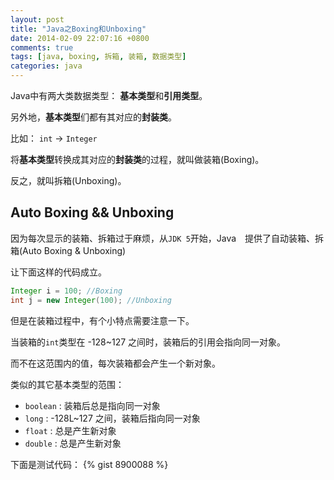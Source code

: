 ```yaml
---
layout: post
title: "Java之Boxing和Unboxing"
date: 2014-02-09 22:07:16 +0800
comments: true
tags: [java, boxing, 拆箱, 装箱, 数据类型]
categories: java
---
```


Java中有两大类数据类型： **基本类型**和**引用类型**。

另外地，**基本类型**们都有其对应的**封装类**。

比如： `int` -> `Integer`
<!--more-->

将**基本类型**转换成其对应的**封装类**的过程，就叫做装箱(Boxing)。

反之，就叫拆箱(Unboxing)。


## Auto Boxing && Unboxing

因为每次显示的装箱、拆箱过于麻烦，从`JDK 5`开始，Java　提供了自动装箱、拆箱(Auto Boxing & Unboxing)

让下面这样的代码成立。

```java
Integer i = 100; //Boxing
int j = new Integer(100); //Unboxing
```

但是在装箱过程中，有个小特点需要注意一下。

当装箱的`int`类型在 -128~127 之间时，装箱后的引用会指向同一对象。

而不在这范围内的值，每次装箱都会产生一个新对象。

类似的其它基本类型的范围：

* `boolean` : 装箱后总是指向同一对象
* `long` : -128L~127 之间，装箱后指向同一对象
* `float` : 总是产生新对象
* `double` : 总是产生新对象

下面是测试代码：
{% gist 8900088 %}
